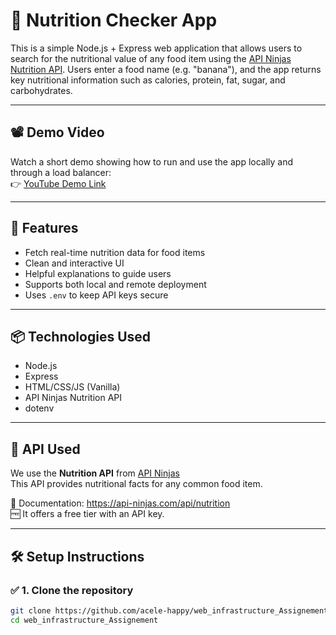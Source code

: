 # 🥗 Nutrition Checker App

This is a simple Node.js + Express web application that allows users to search for the nutritional value of any food item using the [API Ninjas Nutrition API](https://api-ninjas.com/api/nutrition). Users enter a food name (e.g. "banana"), and the app returns key nutritional information such as calories, protein, fat, sugar, and carbohydrates.

---

## 📽 Demo Video

Watch a short demo showing how to run and use the app locally and through a load balancer:  
👉 [YouTube Demo Link](https://youtu.be/dTZNRw2YN1M])

---

## 🚀 Features

- Fetch real-time nutrition data for food items
- Clean and interactive UI
- Helpful explanations to guide users
- Supports both local and remote deployment
- Uses `.env` to keep API keys secure

---

## 📦 Technologies Used

- Node.js
- Express
- HTML/CSS/JS (Vanilla)
- API Ninjas Nutrition API
- dotenv

---

## 🔑 API Used

We use the **Nutrition API** from [API Ninjas](https://api-ninjas.com/api/nutrition)  
This API provides nutritional facts for any common food item.

📄 Documentation: https://api-ninjas.com/api/nutrition  
🆓 It offers a free tier with an API key.

---

## 🛠 Setup Instructions

### ✅ 1. Clone the repository

```bash
git clone https://github.com/acele-happy/web_infrastructure_Assignement
cd web_infrastructure_Assignement
